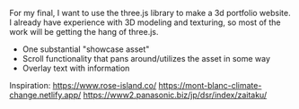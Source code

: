 For my final, I want to use the three.js library to make a 3d portfolio website. I already have experience with 3D modeling and texturing, so most of the work will be getting the hang of three.js.

* One substantial "showcase asset"
* Scroll functionality that pans around/utilizes the asset in some way 
* Overlay text with information

Inspiration:
https://www.rose-island.co/
https://mont-blanc-climate-change.netlify.app/
https://www2.panasonic.biz/jp/dsr/index/zaitaku/
